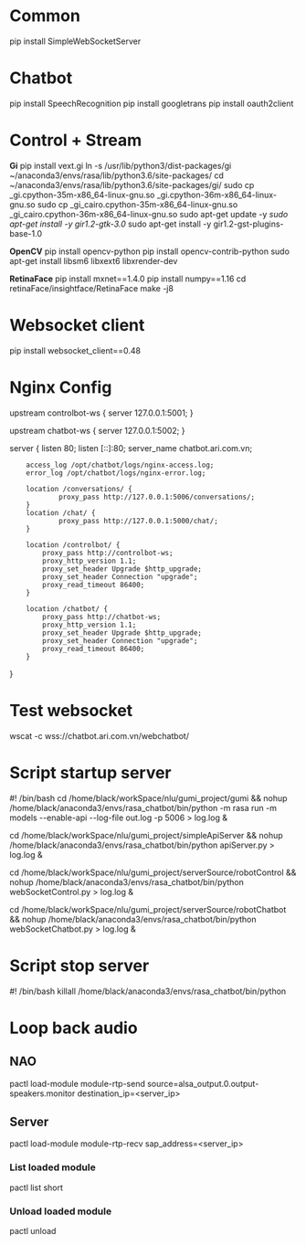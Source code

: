 # Common
pip install SimpleWebSocketServer
# Chatbot
pip install SpeechRecognition 
pip install googletrans
pip install oauth2client

# Control + Stream
**Gi**
pip install vext.gi
ln -s /usr/lib/python3/dist-packages/gi ~/anaconda3/envs/rasa/lib/python3.6/site-packages/
cd ~/anaconda3/envs/rasa/lib/python3.6/site-packages/gi/
sudo cp _gi.cpython-35m-x86_64-linux-gnu.so _gi.cpython-36m-x86_64-linux-gnu.so
sudo cp _gi_cairo.cpython-35m-x86_64-linux-gnu.so _gi_cairo.cpython-36m-x86_64-linux-gnu.so
sudo apt-get update -y
*sudo apt-get install -y gir1.2-gtk-3.0*
sudo apt-get install -y gir1.2-gst-plugins-base-1.0

**OpenCV**
pip install opencv-python
pip install opencv-contrib-python
sudo apt-get install libsm6 libxext6 libxrender-dev

**RetinaFace**
pip install mxnet==1.4.0
pip install numpy==1.16
cd retinaFace/insightface/RetinaFace
make -j8

# Websocket client
pip install websocket_client==0.48

# Nginx Config
upstream controlbot-ws {
    server 127.0.0.1:5001;
}

upstream chatbot-ws {
    server 127.0.0.1:5002;
}

server {
        listen 80;
        listen [::]:80;
        server_name chatbot.ari.com.vn;

        access_log /opt/chatbot/logs/nginx-access.log;
        error_log /opt/chatbot/logs/nginx-error.log;

        location /conversations/ {
                proxy_pass http://127.0.0.1:5006/conversations/;
        }
        location /chat/ {
                proxy_pass http://127.0.0.1:5000/chat/;
        }

        location /controlbot/ {
            proxy_pass http://controlbot-ws;
            proxy_http_version 1.1;
            proxy_set_header Upgrade $http_upgrade;
            proxy_set_header Connection "upgrade";
            proxy_read_timeout 86400;
        }

        location /chatbot/ {
            proxy_pass http://chatbot-ws;
            proxy_http_version 1.1;
            proxy_set_header Upgrade $http_upgrade;
            proxy_set_header Connection "upgrade";
            proxy_read_timeout 86400;
        }
}

# Test websocket
wscat -c wss://chatbot.ari.com.vn/webchatbot/

# Script startup server
#! /bin/bash
cd /home/black/workSpace/nlu/gumi_project/gumi && nohup /home/black/anaconda3/envs/rasa_chatbot/bin/python -m rasa run -m models --enable-api --log-file out.log -p 5006 > log.log &

cd /home/black/workSpace/nlu/gumi_project/simpleApiServer && nohup /home/black/anaconda3/envs/rasa_chatbot/bin/python apiServer.py > log.log &

cd /home/black/workSpace/nlu/gumi_project/serverSource/robotControl && nohup /home/black/anaconda3/envs/rasa_chatbot/bin/python webSocketControl.py > log.log & 

cd /home/black/workSpace/nlu/gumi_project/serverSource/robotChatbot && nohup /home/black/anaconda3/envs/rasa_chatbot/bin/python webSocketChatbot.py > log.log & 

# Script stop server
#! /bin/bash
killall /home/black/anaconda3/envs/rasa_chatbot/bin/python

# Loop back audio
## NAO
pactl load-module module-rtp-send source=alsa_output.0.output-speakers.monitor destination_ip=<server_ip>
## Server
pactl load-module module-rtp-recv sap_address=<server_ip>
### List loaded module
pactl list short
### Unload loaded module
pactl unload <index>